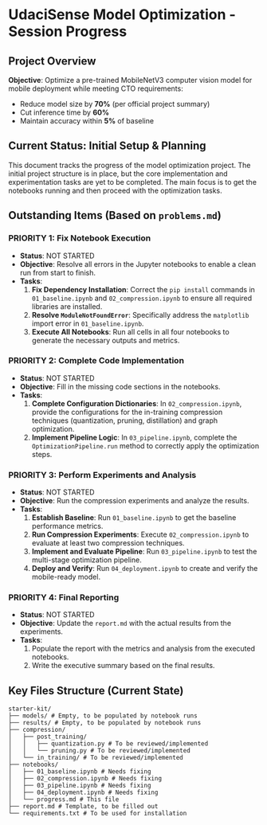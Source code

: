 # UdaciSense Model Optimization - Session Progress

## Project Overview
**Objective**: Optimize a pre-trained MobileNetV3 computer vision model for mobile deployment while meeting CTO requirements:
- Reduce model size by **70%** (per official project summary)
- Cut inference time by **60%**
- Maintain accuracy within **5%** of baseline

## Current Status: Initial Setup & Planning

This document tracks the progress of the model optimization project. The initial project structure is in place, but the core implementation and experimentation tasks are yet to be completed. The main focus is to get the notebooks running and then proceed with the optimization tasks.

## Outstanding Items (Based on `problems.md`)

### PRIORITY 1: Fix Notebook Execution
- **Status**: NOT STARTED
- **Objective**: Resolve all errors in the Jupyter notebooks to enable a clean run from start to finish.
- **Tasks**:
  1.  **Fix Dependency Installation**: Correct the `pip install` commands in `01_baseline.ipynb` and `02_compression.ipynb` to ensure all required libraries are installed.
  2.  **Resolve `ModuleNotFoundError`**: Specifically address the `matplotlib` import error in `01_baseline.ipynb`.
  3.  **Execute All Notebooks**: Run all cells in all four notebooks to generate the necessary outputs and metrics.

### PRIORITY 2: Complete Code Implementation
- **Status**: NOT STARTED
- **Objective**: Fill in the missing code sections in the notebooks.
- **Tasks**:
  1.  **Complete Configuration Dictionaries**: In `02_compression.ipynb`, provide the configurations for the in-training compression techniques (quantization, pruning, distillation) and graph optimization.
  2.  **Implement Pipeline Logic**: In `03_pipeline.ipynb`, complete the `OptimizationPipeline.run` method to correctly apply the optimization steps.

### PRIORITY 3: Perform Experiments and Analysis
- **Status**: NOT STARTED
- **Objective**: Run the compression experiments and analyze the results.
- **Tasks**:
  1.  **Establish Baseline**: Run `01_baseline.ipynb` to get the baseline performance metrics.
  2.  **Run Compression Experiments**: Execute `02_compression.ipynb` to evaluate at least two compression techniques.
  3.  **Implement and Evaluate Pipeline**: Run `03_pipeline.ipynb` to test the multi-stage optimization pipeline.
  4.  **Deploy and Verify**: Run `04_deployment.ipynb` to create and verify the mobile-ready model.

### PRIORITY 4: Final Reporting
- **Status**: NOT STARTED
- **Objective**: Update the `report.md` with the actual results from the experiments.
- **Tasks**:
  1.  Populate the report with the metrics and analysis from the executed notebooks.
  2.  Write the executive summary based on the final results.

## Key Files Structure (Current State)
```
starter-kit/
├── models/ # Empty, to be populated by notebook runs
├── results/ # Empty, to be populated by notebook runs
├── compression/
│   ├── post_training/
│   │   ├── quantization.py # To be reviewed/implemented
│   │   └── pruning.py # To be reviewed/implemented
│   └── in_training/ # To be reviewed/implemented
├── notebooks/
│   ├── 01_baseline.ipynb # Needs fixing
│   ├── 02_compression.ipynb # Needs fixing
│   ├── 03_pipeline.ipynb # Needs fixing
│   ├── 04_deployment.ipynb # Needs fixing
│   └── progress.md # This file
├── report.md # Template, to be filled out
└── requirements.txt # To be used for installation
```
